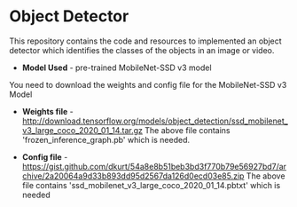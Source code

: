 #  Object Detector


This repository contains the code and resources to implemented an object detector which identifies the classes of the objects in an image or video.
- **Model Used** - pre-trained MobileNet-SSD v3 model

You need to download the weights and config file for the MobileNet-SSD v3 Model 
- **Weights file** - http://download.tensorflow.org/models/object_detection/ssd_mobilenet_v3_large_coco_2020_01_14.tar.gz
The above file contains 'frozen_inference_graph.pb' which is needed.

- **Config file** - https://gist.github.com/dkurt/54a8e8b51beb3bd3f770b79e56927bd7/archive/2a20064a9d33b893dd95d2567da126d0ecd03e85.zip
The above file contains 'ssd_mobilenet_v3_large_coco_2020_01_14.pbtxt' which is needed